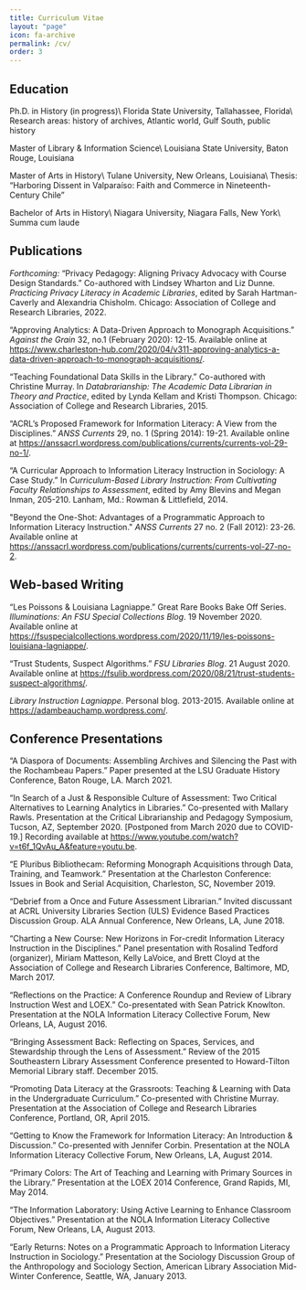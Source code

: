 ```yaml
---
title: Curriculum Vitae
layout: "page"
icon: fa-archive
permalink: /cv/
order: 3
---
```


## Education

Ph.D. in History (in progress)\\
Florida State University, Tallahassee, Florida\\
Research areas: history of archives, Atlantic world, Gulf South, public history

Master of Library & Information Science\\
Louisiana State University, Baton Rouge, Louisiana

Master of Arts in History\\
Tulane University, New Orleans, Louisiana\\
Thesis: “Harboring Dissent in Valparaíso: Faith and Commerce in Nineteenth-Century Chile”

Bachelor of Arts in History\\
Niagara University, Niagara Falls, New York\\
Summa cum laude

## Publications

*Forthcoming:* “Privacy Pedagogy: Aligning Privacy Advocacy with Course Design Standards.” Co-authored with Lindsey Wharton and Liz Dunne. *Practicing Privacy Literacy in Academic Libraries*, edited by Sarah Hartman-Caverly and Alexandria Chisholm. Chicago: Association of College and Research Libraries, 2022.

“Approving Analytics: A Data-Driven Approach to Monograph Acquisitions.” *Against the Grain* 32, no.1 (February 2020): 12-15. Available online at <https://www.charleston-hub.com/2020/04/v311-approving-analytics-a-data-driven-approach-to-monograph-acquisitions/>.

“Teaching Foundational Data Skills in the Library.” Co-authored with Christine Murray. In *Databrarianship: The Academic Data Librarian in Theory and Practice*, edited by Lynda Kellam and Kristi Thompson. Chicago: Association of College and Research Libraries, 2015.

“ACRL’s Proposed Framework for Information Literacy: A View from the Disciplines.” *ANSS Currents* 29, no. 1 (Spring 2014): 19-21. Available online at <https://anssacrl.wordpress.com/publications/currents/currents-vol-29-no-1/>. 

“A Curricular Approach to Information Literacy Instruction in Sociology: A Case Study.” In *Curriculum-Based Library Instruction: From Cultivating Faculty Relationships to Assessment*, edited by Amy Blevins and Megan Inman, 205-210. Lanham, Md.: Rowman & Littlefield, 2014.

"Beyond the One-Shot: Advantages of a Programmatic Approach to Information Literacy Instruction." *ANSS Currents* 27 no. 2 (Fall 2012): 23-26. Available online at <https://anssacrl.wordpress.com/publications/currents/currents-vol-27-no-2>. 

## Web-based Writing

“Les Poissons & Louisiana Lagniappe.” Great Rare Books Bake Off Series. *Illuminations: An FSU Special Collections Blog*. 19 November 2020. Available online at <https://fsuspecialcollections.wordpress.com/2020/11/19/les-poissons-louisiana-lagniappe/>. 

“Trust Students, Suspect Algorithms.” *FSU Libraries Blog*. 21 August 2020. Available online at <https://fsulib.wordpress.com/2020/08/21/trust-students-suspect-algorithms/>. 

*Library Instruction Lagniappe*. Personal blog. 2013-2015. Available online at <https://adambeauchamp.wordpress.com/>. 

## Conference Presentations

“A Diaspora of Documents: Assembling Archives and Silencing the Past with the Rochambeau Papers.” Paper presented at the LSU Graduate History Conference, Baton Rouge, LA. March 2021.

“In Search of a Just & Responsible Culture of Assessment: Two Critical Alternatives to Learning Analytics in Libraries.” Co-presented with Mallary Rawls. Presentation at the Critical Librarianship and Pedagogy Symposium, Tucson, AZ, September 2020. [Postponed from March 2020 due to COVID-19.] Recording available at <https://www.youtube.com/watch?v=t6f_1QvAu_A&feature=youtu.be>. 

“E Pluribus Bibliothecam: Reforming Monograph Acquisitions through Data, Training, and Teamwork.” Presentation at the Charleston Conference: Issues in Book and Serial Acquisition, Charleston, SC, November 2019.

“Debrief from a Once and Future Assessment Librarian.” Invited discussant at ACRL University Libraries Section (ULS) Evidence Based Practices Discussion Group. ALA Annual Conference, New Orleans, LA, June 2018.

“Charting a New Course: New Horizons in For-credit Information Literacy Instruction in the Disciplines.” Panel presentation with Rosalind Tedford (organizer), Miriam Matteson, Kelly LaVoice, and Brett Cloyd at the Association of College and Research Libraries Conference, Baltimore, MD, March 2017.

“Reflections on the Practice: A Conference Roundup and Review of Library Instruction West and LOEX.” Co-presentated with Sean Patrick Knowlton. Presentation at the NOLA Information Literacy Collective Forum, New Orleans, LA, August 2016.

“Bringing Assessment Back: Reflecting on Spaces, Services, and Stewardship through the Lens of Assessment.” Review of the 2015 Southeastern Library Assessment Conference presented to Howard-Tilton Memorial Library staff. December 2015.

“Promoting Data Literacy at the Grassroots: Teaching & Learning with Data in the Undergraduate Curriculum.” Co-presented with Christine Murray. Presentation at the Association of College and Research Libraries Conference, Portland, OR, April 2015.

“Getting to Know the Framework for Information Literacy: An Introduction & Discussion.” Co-presented with Jennifer Corbin. Presentation at the NOLA Information Literacy Collective Forum, New Orleans, LA, August 2014.

“Primary Colors: The Art of Teaching and Learning with Primary Sources in the Library.” Presentation at the LOEX 2014 Conference, Grand Rapids, MI, May 2014.

“The Information Laboratory: Using Active Learning to Enhance Classroom Objectives.” Presentation at the NOLA Information Literacy Collective Forum, New Orleans, LA, August 2013.

“Early Returns: Notes on a Programmatic Approach to Information Literacy Instruction in Sociology.” Presentation at the Sociology Discussion Group of the Anthropology and Sociology Section, American Library Association Mid-Winter Conference, Seattle, WA, January 2013.

